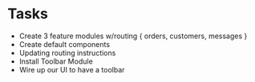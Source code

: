 # Tasks
* Create 3 feature modules w/routing { orders, customers, messages }
* Create default components
* Updating routing instructions
* Install Toolbar Module
* Wire up our UI to have a toolbar
